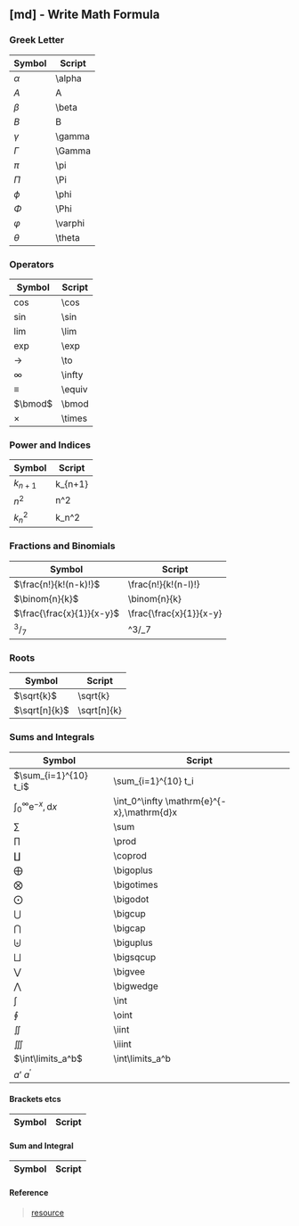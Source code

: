 ## [md] - **Write Math Formula**

### **Greek Letter**
| Symbol | Script |
| ------ | ------ |
| $\alpha$ | \alpha |
| $A$ | A |
| $\beta$ | \beta |
| $B$ | B |
| $\gamma$ | \gamma |
| $\Gamma$ | \Gamma |
| $\pi$ | \pi |
| $\Pi$ | \Pi |
| $\phi$ | \phi |
| $\Phi$ | \Phi |
| $\varphi$ | \varphi |
| $\theta$ | \theta |

### **Operators**
| Symbol | Script |
| ------ | ------ |
| $\cos$ | \cos |
| $\sin$ | \sin |
| $\lim$ | \lim |
| $\exp$ | \exp |
| $\to$ | \to |
| $\infty$ | \infty |
| $\equiv$ | \equiv |
| $\bmod$ | \bmod |
| $\times$ | \times |

### **Power and Indices**
| Symbol | Script |
| ------ | ------ |
| $k_{n+1}$ | k_{n+1} |
| $n^2$ | n^2 |
| $k_n^2$ | k_n^2 |

### **Fractions and Binomials**
| Symbol | Script |
| ------ | ------ |
| $\frac{n!}{k!(n-k)!}$ | \frac{n!}{k!(n-l)!} |
| $\binom{n}{k}$ | \binom{n}{k} |
| $\frac{\frac{x}{1}}{x-y}$ | \frac{\frac{x}{1}}{x-y} |
|$^3/_7$ |^3/_7|

### **Roots**
| Symbol | Script |
| ------ | ------ |
| $\sqrt{k}$ | \sqrt{k} |
| $\sqrt[n]{k}$ | \sqrt[n]{k} |

### **Sums and Integrals**
| Symbol | Script |
| ------ | ------ |
| $\sum_{i=1}^{10} t_i$ | \sum_{i=1}^{10} t_i |
| $\int_0^\infty \mathrm{e}^{-x},\mathrm{d}x$ | \int_0^\infty \mathrm{e}^{-x},\mathrm{d}x |
|$\sum$|\sum|
|$\prod$|\prod|
|$\coprod$|\coprod|
|$\bigoplus$|\bigoplus|
|$\bigotimes$|\bigotimes|
|$\bigodot$|\bigodot|
|$\bigcup$|\bigcup|
|$\bigcap$|\bigcap|
|$\biguplus$|\biguplus|
|$\bigsqcup$|\bigsqcup|
|$\bigvee$|\bigvee|
|$\bigwedge$|\bigwedge|
|$\int$|\int|
|$\oint$|\oint|
|$\iint$|\iint|
|$\iiint$|\iiint|
|$\int\limits_a^b$|\int\limits_a^b|
|$a’$ $a^{\prime}$|
#### Brackets etcs
| Symbol | Script |
| ------ | ------ |



#### Sum and Integral
| Symbol | Script |
| ------ | ------ |



#### Reference
> [resource](https://csrgxtu.github.io/2015/03/20/Writing-Mathematic-Fomulars-in-Markdown/)